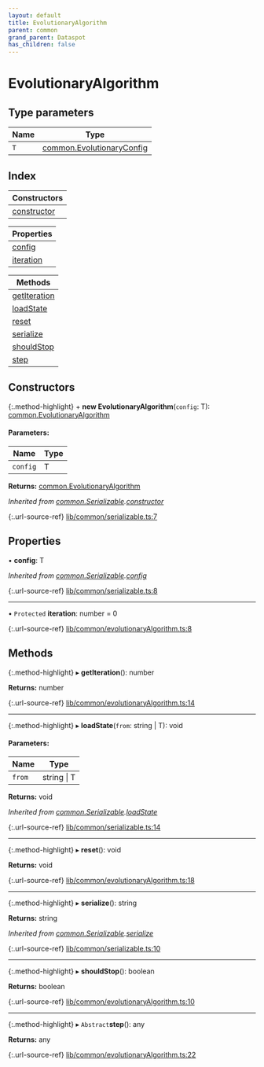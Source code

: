 ```yaml
---
layout: default
title: EvolutionaryAlgorithm
parent: common
grand_parent: Dataspot
has_children: false
---
```


# EvolutionaryAlgorithm

## Type parameters

Name | Type |
------ | ------ |
`T` | [common.EvolutionaryConfig](../common_evolutionaryconfig) |

## Index

| Constructors |
|-----------|
| [constructor](#constructor) |

| Properties |
|-----------|
| [config](#config) |
| [iteration](#iteration) |

| Methods |
|-----------|
| [getIteration](#getiteration) |
| [loadState](#loadstate) |
| [reset](#reset) |
| [serialize](#serialize) |
| [shouldStop](#shouldstop) |
| [step](#step) |

## Constructors

{:.method-highlight}
\+ **new EvolutionaryAlgorithm**(`config`: T): [common.EvolutionaryAlgorithm](../common_evolutionaryalgorithm)

#### Parameters:

Name | Type |
------ | ------ |
`config` | T |

**Returns:** [common.EvolutionaryAlgorithm](../common_evolutionaryalgorithm)

*Inherited from [common.Serializable](../common_serializable).[constructor](../common_serializable#constructor)*

{:.url-source-ref}
[lib/common/serializable.ts:7](https://github.com/ascentcore/dataspot/blob/236fcea/lib/common/serializable.ts#L7)

## Properties

•  **config**: T

*Inherited from [common.Serializable](../common_serializable).[config](../common_serializable#config)*

{:.url-source-ref}
[lib/common/serializable.ts:8](https://github.com/ascentcore/dataspot/blob/236fcea/lib/common/serializable.ts#L8)

___

• `Protected` **iteration**: number = 0

{:.url-source-ref}
[lib/common/evolutionaryAlgorithm.ts:8](https://github.com/ascentcore/dataspot/blob/236fcea/lib/common/evolutionaryAlgorithm.ts#L8)

## Methods

{:.method-highlight}
▸ **getIteration**(): number

**Returns:** number

{:.url-source-ref}
[lib/common/evolutionaryAlgorithm.ts:14](https://github.com/ascentcore/dataspot/blob/236fcea/lib/common/evolutionaryAlgorithm.ts#L14)

___

{:.method-highlight}
▸ **loadState**(`from`: string \| T): void

#### Parameters:

Name | Type |
------ | ------ |
`from` | string \| T |

**Returns:** void

*Inherited from [common.Serializable](../common_serializable).[loadState](../common_serializable#loadstate)*

{:.url-source-ref}
[lib/common/serializable.ts:14](https://github.com/ascentcore/dataspot/blob/236fcea/lib/common/serializable.ts#L14)

___

{:.method-highlight}
▸ **reset**(): void

**Returns:** void

{:.url-source-ref}
[lib/common/evolutionaryAlgorithm.ts:18](https://github.com/ascentcore/dataspot/blob/236fcea/lib/common/evolutionaryAlgorithm.ts#L18)

___

{:.method-highlight}
▸ **serialize**(): string

**Returns:** string

*Inherited from [common.Serializable](../common_serializable).[serialize](../common_serializable#serialize)*

{:.url-source-ref}
[lib/common/serializable.ts:10](https://github.com/ascentcore/dataspot/blob/236fcea/lib/common/serializable.ts#L10)

___

{:.method-highlight}
▸ **shouldStop**(): boolean

**Returns:** boolean

{:.url-source-ref}
[lib/common/evolutionaryAlgorithm.ts:10](https://github.com/ascentcore/dataspot/blob/236fcea/lib/common/evolutionaryAlgorithm.ts#L10)

___

{:.method-highlight}
▸ `Abstract`**step**(): any

**Returns:** any

{:.url-source-ref}
[lib/common/evolutionaryAlgorithm.ts:22](https://github.com/ascentcore/dataspot/blob/236fcea/lib/common/evolutionaryAlgorithm.ts#L22)
